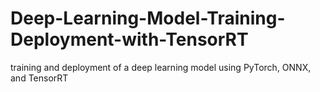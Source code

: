 # Deep-Learning-Model-Training-Deployment-with-TensorRT
training and deployment of a deep learning model using PyTorch, ONNX, and TensorRT
